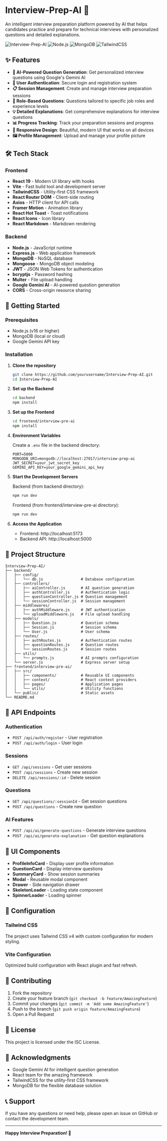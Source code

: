 ﻿# Interview-Prep-AI 🎯

An intelligent interview preparation platform powered by AI that helps candidates practice and prepare for technical interviews with personalized questions and detailed explanations.

![Interview-Prep-AI](https://img.shields.io/badge/React-20232A?style=for-the-badge&logo=react&logoColor=61DAFB)
![Node.js](https://img.shields.io/badge/Node.js-43853D?style=for-the-badge&logo=node.js&logoColor=white)
![MongoDB](https://img.shields.io/badge/MongoDB-4EA94B?style=for-the-badge&logo=mongodb&logoColor=white)
![TailwindCSS](https://img.shields.io/badge/Tailwind_CSS-38B2AC?style=for-the-badge&logo=tailwind-css&logoColor=white)

## ✨ Features

- **🤖 AI-Powered Question Generation**: Get personalized interview questions using Google's Gemini AI
- **👤 User Authentication**: Secure login and registration system
- **📋 Session Management**: Create and manage interview preparation sessions
- **🎯 Role-Based Questions**: Questions tailored to specific job roles and experience levels
- **💡 Detailed Explanations**: Get comprehensive explanations for interview questions
- **📊 Progress Tracking**: Track your preparation sessions and progress
- **📱 Responsive Design**: Beautiful, modern UI that works on all devices
- **🖼️ Profile Management**: Upload and manage your profile picture

## 🛠️ Tech Stack

### Frontend
- **React 19** - Modern UI library with hooks
- **Vite** - Fast build tool and development server
- **TailwindCSS** - Utility-first CSS framework
- **React Router DOM** - Client-side routing
- **Axios** - HTTP client for API calls
- **Framer Motion** - Animation library
- **React Hot Toast** - Toast notifications
- **React Icons** - Icon library
- **React Markdown** - Markdown rendering

### Backend
- **Node.js** - JavaScript runtime
- **Express.js** - Web application framework
- **MongoDB** - NoSQL database
- **Mongoose** - MongoDB object modeling
- **JWT** - JSON Web Tokens for authentication
- **bcryptjs** - Password hashing
- **Multer** - File upload handling
- **Google Gemini AI** - AI-powered question generation
- **CORS** - Cross-origin resource sharing

## 🚀 Getting Started

### Prerequisites

- Node.js (v16 or higher)
- MongoDB (local or cloud)
- Google Gemini API key

### Installation

1. **Clone the repository**
   ```bash
   git clone https://github.com/yourusername/Interview-Prep-AI.git
   cd Interview-Prep-AI
   ```

2. **Set up the Backend**
   ```bash
   cd backend
   npm install
   ```

3. **Set up the Frontend**
   ```bash
   cd frontend/interview-pre-ai
   npm install
   ```

4. **Environment Variables**
   
   Create a `.env` file in the backend directory:
   ```env
   PORT=5000
   MONGODB_URI=mongodb://localhost:27017/interview-prep-ai
   JWT_SECRET=your_jwt_secret_key
   GEMINI_API_KEY=your_google_gemini_api_key
   ```

5. **Start the Development Servers**
   
   Backend (from backend directory):
   ```bash
   npm run dev
   ```
   
   Frontend (from frontend/interview-pre-ai directory):
   ```bash
   npm run dev
   ```

6. **Access the Application**
   - Frontend: http://localhost:5173
   - Backend API: http://localhost:5000

## 📁 Project Structure

```
Interview-Prep-AI/
├── backend/
│   ├── config/
│   │   └── db.js                 # Database configuration
│   ├── controllers/
│   │   ├── aiController.js       # AI question generation
│   │   ├── authController.js     # Authentication logic
│   │   ├── questionController.js # Question management
│   │   └── sessionController.js  # Session management
│   ├── middlewares/
│   │   ├── authMiddleware.js     # JWT authentication
│   │   └── uploadMiddleware.js   # File upload handling
│   ├── models/
│   │   ├── Question.js           # Question schema
│   │   ├── Session.js            # Session schema
│   │   └── User.js               # User schema
│   ├── routes/
│   │   ├── authRoutes.js         # Authentication routes
│   │   ├── questionRoutes.js     # Question routes
│   │   └── sessionRoutes.js      # Session routes
│   ├── utils/
│   │   └── prompts.js            # AI prompts configuration
│   └── server.js                 # Express server setup
├── frontend/interview-pre-ai/
│   ├── src/
│   │   ├── components/           # Reusable UI components
│   │   ├── context/              # React context providers
│   │   ├── pages/                # Application pages
│   │   └── utils/                # Utility functions
│   └── public/                   # Static assets
└── README.md
```

## 🔑 API Endpoints

### Authentication
- `POST /api/auth/register` - User registration
- `POST /api/auth/login` - User login

### Sessions
- `GET /api/sessions` - Get user sessions
- `POST /api/sessions` - Create new session
- `DELETE /api/sessions/:id` - Delete session

### Questions
- `GET /api/questions/:sessionId` - Get session questions
- `POST /api/questions` - Create new question

### AI Features
- `POST /api/ai/generate-questions` - Generate interview questions
- `POST /api/ai/generate-explanation` - Get question explanations

## 🎨 UI Components

- **ProfileInfoCard** - Display user profile information
- **QuestionCard** - Display interview questions
- **SummaryCard** - Show session summaries
- **Modal** - Reusable modal component
- **Drawer** - Side navigation drawer
- **SkeletonLoader** - Loading state component
- **SpinnerLoader** - Loading spinner

## 🔧 Configuration

### Tailwind CSS
The project uses Tailwind CSS v4 with custom configuration for modern styling.

### Vite Configuration
Optimized build configuration with React plugin and fast refresh.

## 🤝 Contributing

1. Fork the repository
2. Create your feature branch (`git checkout -b feature/AmazingFeature`)
3. Commit your changes (`git commit -m 'Add some AmazingFeature'`)
4. Push to the branch (`git push origin feature/AmazingFeature`)
5. Open a Pull Request

## 📝 License

This project is licensed under the ISC License.

## 🙏 Acknowledgments

- Google Gemini AI for intelligent question generation
- React team for the amazing framework
- TailwindCSS for the utility-first CSS framework
- MongoDB for the flexible database solution

## 📞 Support

If you have any questions or need help, please open an issue on GitHub or contact the development team.

---

**Happy Interview Preparation! 🚀**

